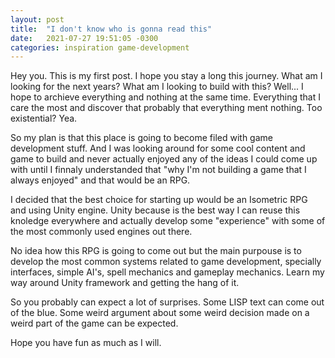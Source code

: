 ```yaml
---
layout: post
title:  "I don't know who is gonna read this"
date:   2021-07-27 19:51:05 -0300
categories: inspiration game-development
---
```



Hey you. This is my first post.
I hope you stay a long this journey.
What am I looking for the next years? What am I looking to build with this?
Well... I hope to archieve everything and nothing at the same time.
Everything that I care the most and discover that probably that everything ment nothing. Too existential? Yea.

So my plan is that this place is going to become filed with game development stuff. And I was looking around for some cool content and game to build and never actually enjoyed any
of the ideas I could come up with until I finnaly understanded that "why I'm not building a game that I always enjoyed" and that would be an RPG.

I decided that the best choice for starting up would be an Isometric RPG and using Unity engine. Unity because is the best way I can reuse this knoledge everywhere and actually develop some
"experience" with some of the most commonly used engines out there. 

No idea how this RPG is going to come out but the main purpouse is to develop the most common systems related to game development, specially interfaces, simple AI's, spell mechanics and 
gameplay mechanics. Learn my way around Unity framework and getting the hang of it.

So you probably can expect a lot of surprises. Some LISP text can come out of the blue. Some weird argument about some weird decision made on a weird part of the game can be expected.

Hope you have fun as much as I will. 
